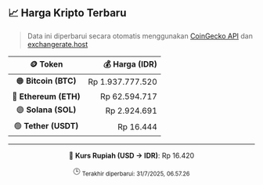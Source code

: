 

<!-- HARGA_KRIPTO -->
## 📈 Harga Kripto Terbaru

> Data ini diperbarui secara otomatis menggunakan [CoinGecko API](https://www.coingecko.com/) dan [exchangerate.host](https://exchangerate.host/)

<div align="center">

| 🪙 Token | 💰 Harga (IDR) |
|:------:|---------------:|
| 🟠 **Bitcoin (BTC)**   | Rp 1.937.777.520 |
| 🔵 **Ethereum (ETH)**  | Rp 62.594.717 |
| 🟣 **Solana (SOL)**    | Rp 2.924.691 |
| 🟢 **Tether (USDT)**   | Rp 16.444 |

---

💱 **Kurs Rupiah (USD → IDR)**: Rp 16.420

🕒 <sub>Terakhir diperbarui: 31/7/2025, 06.57.26</sub>

</div>
<!-- /HARGA_KRIPTO -->